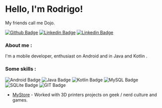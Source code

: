 # Hello, I'm Rodrigo!
My friends call me Dojo.

[![Github Badge](https://img.shields.io/badge/GitHub-100000?style=for-the-badge&logo=github&logoColor=white&link=https://github.com/rodrigodojo)](https://github.com/rodrigodojo)
[![Linkedin Badge](https://img.shields.io/badge/LinkedIn-0077B5?style=for-the-badge&logo=linkedin&logoColor=white&link=https://www.linkedin.com/in/rodrigo-de-oliva-jorge-40922174/)](https://www.linkedin.com/in/rodrigo-de-oliva-jorge-40922174/)
[![Linkedin Badge](https://img.shields.io/badge/Facebook-1877F2?style=for-the-badge&logo=facebook&logoColor=white&link=https://www.facebook.com/rodrigo.jorge.dojo)](https://www.facebook.com/rodrigo.jorge.dojo)


### About me :
I'm a mobile developer, enthusiast on Android and in Java and Kotlin .

### Some skills :

![Android Badge](https://img.shields.io/badge/Android-3DDC84?style=for-the-badge&logo=android&logoColor=white)
![Java Badge](https://img.shields.io/badge/Java-ED8B00?style=for-the-badge&logo=java&logoColor=white)
![Kotlin Badge](https://img.shields.io/badge/Kotlin-0095D5?&style=for-the-badge&logo=kotlin&logoColor=white)
![MySQL Badge](https://img.shields.io/badge/MySQL-00000F?style=for-the-badge&logo=mysql&logoColor=white)
![SQLite Badge](https://img.shields.io/badge/SQLite-07405E?style=for-the-badge&logo=sqlite&logoColor=white)
![GIT Badge](https://img.shields.io/badge/Git-F05032?style=for-the-badge&logo=git&logoColor=white)


- [MyStore](https://dojogeekstore.com.br) - Worked with 3D printers projects on geek / nerd culture and games.
